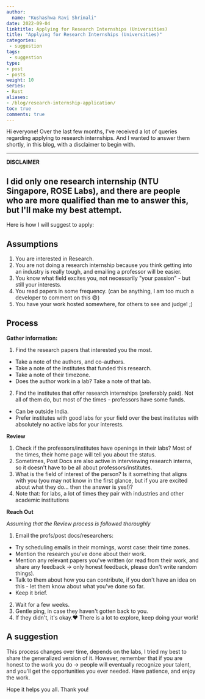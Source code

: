 ```yaml
---
author:
  name: "Kushashwa Ravi Shrimali"
date: 2022-09-04
linktitle: Applying for Research Internships (Universities)
title: "Applying for Research Internships (Universities)"
categories:
 - suggestion
tags:
 - suggestion
type:
- post
- posts
weight: 10
series:
- Rust
aliases:
- /blog/research-internship-application/
toc: true
comments: true
---
```


Hi everyone! Over the last few months, I've received a lot of queries regarding applying to research internships. And I wanted to answer them shortly, in this blog, with a disclaimer to begin with.

---
**DISCLAIMER**

I did only one research internship (NTU Singapore, ROSE Labs), and there are people who are more qualified than me to answer this, but I'll make my best attempt.
---

Here is how I will suggest to apply:

## Assumptions

1. You are interested in Research.
2. You are not doing a research internship because you think getting into an industry is really tough, and emailing a professor will be easier.
3. You know what field excites you, not necessarily "your passion" - but still your interests.
4. You read papers in some frequency. (can be anything, I am too much a developer to comment on this 😄)
5. You have your work hosted somewhere, for others to see and judge! ;)

## Process

**Gather information:**

1. Find the research papers that interested you the most.
  * Take a note of the authors, and co-authors.
  * Take a note of the institutes that funded this research.
  * Take a note of their timezone.
  * Does the author work in a lab? Take a note of that lab.
2. Find the institutes that offer research internships (preferably paid). Not all of them do, but most of the times - professors have some funds.
  * Can be outside India.
  * Prefer institutes with good labs for your field over the best institutes with absolutely no active labs for your interests.

**Review**

1. Check if the professors/institutes have openings in their labs? Most of the times, their home page will tell you about the status.
2. Sometimes, Post Docs are also active in interviewing research interns, so it doesn't have to be all about professors/institutes.
3. What is the field of interest of the person? Is it something that aligns with you (you may not know in the first glance, but if you are excited about what they do... then the answer is yes!)?
4. Note that: for labs, a lot of times they pair with industries and other academic institutions

**Reach Out**

_Assuming that the Review process is followed thoroughly_

1. Email the profs/post docs/researchers:
  * Try scheduling emails in their mornings, worst case: their time zones.
  * Mention the research you've done about their work.
  * Mention any relevant papers you've written (or read from their work, and share any feedback -> only honest feedback, please don't write random things).
  * Talk to them about how you can contribute, if you don't have an idea on this - let them know about what you've done so far.
  * Keep it brief.
2. Wait for a few weeks.
3. Gentle ping, in case they haven't gotten back to you.
4. If they didn't, it's okay.❤️ There is a lot to explore, keep doing your work!

## A suggestion

This process changes over time, depends on the labs, I tried my best to share the generalized version of it. However, remember that if you are honest to the work you do -> people will eventually recognize your talent, and you'll get the opportunities you ever needed. Have patience, and enjoy the work.

Hope it helps you all. Thank you!
